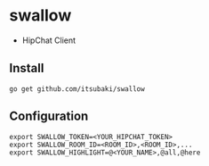 # swallow

 - HipChat Client

## Install

```console
go get github.com/itsubaki/swallow
```

## Configuration

```console
export SWALLOW_TOKEN=<YOUR_HIPCHAT_TOKEN>
export SWALLOW_ROOM_ID=<ROOM_ID>,<ROOM_ID>,...
export SWALLOW_HIGHLIGHT=@<YOUR_NAME>,@all,@here
```
